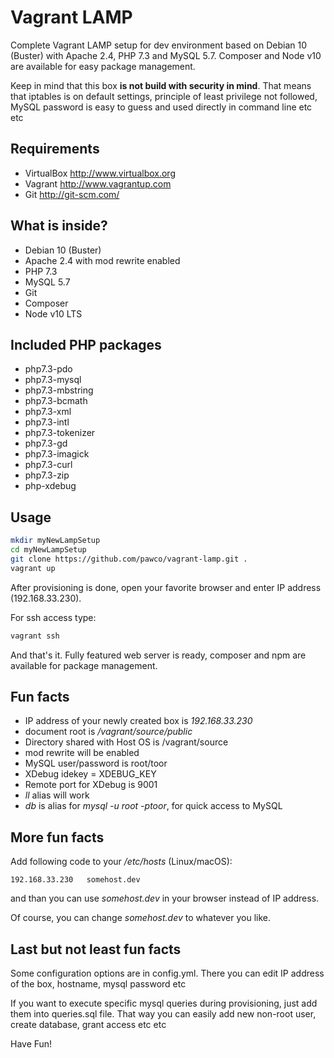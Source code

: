 # Vagrant LAMP 
Complete Vagrant LAMP setup for dev environment based on Debian 10 (Buster) with Apache 2.4, PHP 7.3 and MySQL 5.7.
Composer and Node v10 are available for easy package management.
 
Keep in mind that this box **is not build with security in mind**. That means that iptables is on default settings, principle of least privilege not followed, MySQL password is easy to guess and used directly in command line etc etc 

## Requirements
  - VirtualBox  http://www.virtualbox.org
  - Vagrant http://www.vagrantup.com
  - Git http://git-scm.com/

## What is inside?
 * Debian 10 (Buster)
 * Apache 2.4 with mod rewrite enabled
 * PHP 7.3
 * MySQL 5.7
 * Git
 * Composer
 * Node v10 LTS
 
## Included PHP packages
  * php7.3-pdo 
  * php7.3-mysql 
  * php7.3-mbstring
  * php7.3-bcmath
  * php7.3-xml
  * php7.3-intl 
  * php7.3-tokenizer 
  * php7.3-gd
  * php7.3-imagick 
  * php7.3-curl 
  * php7.3-zip
  * php-xdebug
  
## Usage
```bash
mkdir myNewLampSetup
cd myNewLampSetup
git clone https://github.com/pawco/vagrant-lamp.git .
vagrant up
```
After provisioning is done, open your favorite browser and enter IP address (192.168.33.230).

For ssh access type:
```bash
vagrant ssh
```
And that's it. Fully featured web server is ready, composer and npm are available for package management. 
## Fun facts
 - IP address of your newly created box is *192.168.33.230*
 - document root is */vagrant/source/public* 
 - Directory shared with Host OS is /vagrant/source
 - mod rewrite will be enabled
 - MySQL user/password is root/toor
 - XDebug idekey = XDEBUG_KEY
 - Remote port for XDebug is 9001
 - *ll* alias will work
 - *db* is alias for *mysql -u root -ptoor*, for quick access to MySQL 
 
## More fun facts
Add following code to your */etc/hosts* (Linux/macOS):
```
192.168.33.230   somehost.dev
```
and than you can use *somehost.dev* in your browser instead of IP address.

Of course, you can change *somehost.dev* to whatever you like.

## Last but not least fun facts 
Some configuration options are in config.yml. There you can edit IP address of the box, hostname, mysql password etc

If you want to execute specific mysql queries during provisioning, just add them into queries.sql file.
That way you can easily add new non-root user, create database, grant access etc etc

 
Have Fun!
